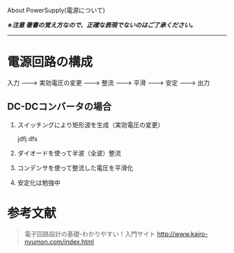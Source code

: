 About PowerSupply(電源について)

***※注意 著書の覚え方なので、正確な表現でないのはご了承ください。***

---

# 電源回路の構成

入力 ---> 実効電圧の変更 ---> 整流 ---> 平滑 ---> 安定 ---> 出力

## DC-DCコンバータの場合
1. スイッチングにより矩形波を生成（実効電圧の変更）

    jdfj
    dfs

2. ダイオードを使って半波（全波）整流
3. コンデンサを使って整流した電圧を平滑化
4. 安定化は勉強中

# 参考文献
> 電子回路設計の基礎-わかりやすい！入門サイト
> http://www.kairo-nyumon.com/index.html
